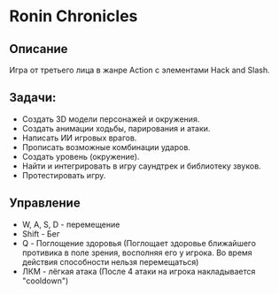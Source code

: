 # Ronin Chronicles
## Описание

Игра от третьего лица в жанре Action с элементами Hack and Slash.  

## Задачи:
* Создать 3D модели персонажей и окружения.
* Создать анимации ходьбы, парирования и атаки.
* Написать ИИ игровых врагов.
* Прописать возможные комбинации ударов.
* Создать уровень (окружение).
* Найти и интегрировать в игру саундтрек и библиотеку звуков.
* Протестировать игру.

## Управление
* W, A, S, D - перемещение
* Shift - Бег
* Q - Поглощение здоровья (Поглощает здоровье ближайшего противика в поле зрения, восполняя его у игрока. Во время действия способности нельзя перемещаться)
* ЛКМ - лёгкая атака (После 4 атаки на игрока накладывается "cooldown")
